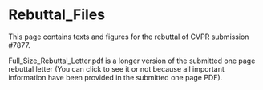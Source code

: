 # Rebuttal_Files
This page contains texts and figures for the rebuttal of CVPR submission #7877.

Full_Size_Rebuttal_Letter.pdf is a longer version of the submitted one page rebuttal letter (You can click to see it or not because all important information have been provided in the submitted one page PDF).
